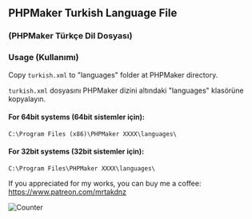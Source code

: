 ## PHPMaker Turkish Language File
### (PHPMaker Türkçe Dil Dosyası)

### Usage (Kullanımı)
Copy `turkish.xml` to "languages" folder at PHPMaker directory.

`turkish.xml` dosyasını PHPMaker dizini altındaki "languages" klasörüne kopyalayın.

#### For 64bit systems (64bit sistemler için):
`C:\Program Files (x86)\PHPMaker XXXX\languages\`

#### For 32bit systems (32bit sistemler için):
`C:\Program Files\PHPMaker XXXX\languages\`

If you appreciated for my works, you can buy me a coffee:
https://www.patreon.com/mrtakdnz

![Counter](https://webfikirleri.com/counter?url=https://github.com/WebFikirleri/PHPMaker-Turkish-Language)

